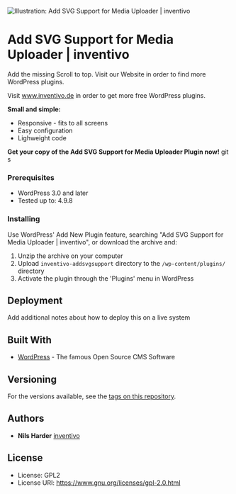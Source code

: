 ![Illustration: Add SVG Support for Media Uploader | inventivo](https://ps.w.org/add-svg-support-for-media-uploader-inventivo/assets/banner-772x250.png?rev=1951886)

# Add SVG Support for Media Uploader | inventivo

Add the missing Scroll to top. Visit our Website in order to find more WordPress plugins.

Visit <a href="https://www.inventivo.de/seo-muenster"> www.inventivo.de</a> in order to get more free WordPress plugins.

**Small and simple:**
* Responsive - fits to all screens
* Easy configuration
* Lighweight code

**Get your copy of the Add SVG Support for Media Uploader Plugin now!**
git s
### Prerequisites

* WordPress 3.0 and later
* Tested up to: 4.9.8 

### Installing

Use WordPress' Add New Plugin feature, searching "Add SVG Support for Media Uploader | inventivo", or download the archive and:

1. Unzip the archive on your computer  
2. Upload `inventivo-addsvgsupport` directory to the `/wp-content/plugins/` directory
3. Activate the plugin through the 'Plugins' menu in WordPress


## Deployment

Add additional notes about how to deploy this on a live system

## Built With

* [WordPress](https://www.wordpress.org) - The famous Open Source CMS Software

## Versioning

For the versions available, see the [tags on this repository](https://github.com/your/project/tags). 

## Authors

* **Nils Harder** [inventivo](https://www.inventivo.de/seo-muenster)

## License

* License:      GPL2
* License URI:  https://www.gnu.org/licenses/gpl-2.0.html





